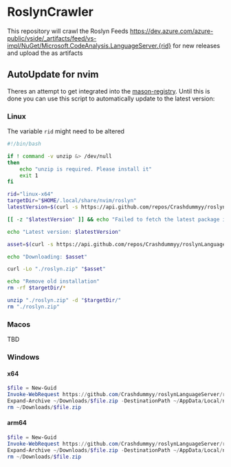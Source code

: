 # RoslynCrawler

This repository will crawl the Roslyn Feeds <https://dev.azure.com/azure-public/vside/_artifacts/feed/vs-impl/NuGet/Microsoft.CodeAnalysis.LanguageServer.{rid}> for new releases and upload the as artifacts

## AutoUpdate for nvim

Theres an attempt to get integrated into the [mason-registry](https://github.com/mason-org/mason-registry/pull/6330).
Until this is done you can use this script to automatically update to the latest version:

### Linux

The variable `rid` might need to be altered

```bash
#!/bin/bash

if ! command -v unzip &> /dev/null
then
    echo "unzip is required. Please install it"
    exit 1
fi

rid="linux-x64"
targetDir="$HOME/.local/share/nvim/roslyn"
latestVersion=$(curl -s https://api.github.com/repos/Crashdummyy/roslynLanguageServer/releases | grep tag_name | head -1 | cut -d '"' -f4)

[[ -z "$latestVersion" ]] && echo "Failed to fetch the latest package information." && exit 1

echo "Latest version: $latestVersion"

asset=$(curl -s https://api.github.com/repos/Crashdummyy/roslynLanguageServer/releases | grep "releases/download/$latestVersion" | grep "$rid"| cut -d '"' -f 4)

echo "Downloading: $asset"

curl -Lo "./roslyn.zip" "$asset"

echo "Remove old installation"
rm -rf $targetDir/*

unzip "./roslyn.zip" -d "$targetDir/"
rm "./roslyn.zip"
```

### Macos

TBD

### Windows

#### x64

```powershell
$file = New-Guid
Invoke-WebRequest https://github.com/Crashdummyy/roslynLanguageServer/releases/latest/download/microsoft.codeanalysis.languageserver.win-x64.zip -OutFile ~/Downloads/$file.zip
Expand-Archive ~/Downloads/$file.zip -DestinationPath ~/AppData/Local/nvim-data/roslyn/ -Force
rm ~/Downloads/$file.zip
```

#### arm64

```powershell
$file = New-Guid
Invoke-WebRequest https://github.com/Crashdummyy/roslynLanguageServer/releases/latest/download/microsoft.codeanalysis.languageserver.win-arm64.zip -OutFile ~/Downloads/$file.zip
Expand-Archive ~/Downloads/$file.zip -DestinationPath ~/AppData/Local/nvim-data/roslyn/ -Force
rm ~/Downloads/$file.zip
```
